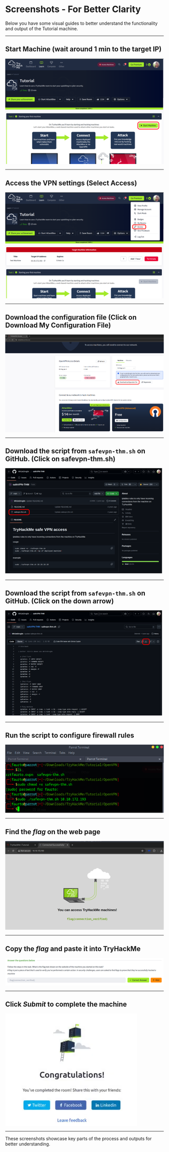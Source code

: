 # Screenshots - For Better Clarity

Below you have some visual guides to better understand the functionality and output of the Tutorial machine.

---

## Start Machine (wait around 1 min to the target IP)
![Start Machine](https://raw.githubusercontent.com/fartaviao/tryhackme-tutorial/refs/heads/main/Screenshots/Screenshot-01.png?token=GHSAT0AAAAAAC72OB6I4GOL4OAPIWP4GEASZ6F6VIA)

---

## Access the VPN settings (Select **Access**)
![Access the VPN settings](https://raw.githubusercontent.com/fartaviao/tryhackme-tutorial/refs/heads/main/Screenshots/Screenshot-02.png?token=GHSAT0AAAAAAC72OB6IZWBEYG3DTRZHXU7IZ6F6WKA)

---

## Download the configuration file (Click on **Download My Configuration File**)
![Download the configuration file](https://raw.githubusercontent.com/fartaviao/tryhackme-tutorial/refs/heads/main/Screenshots/Screenshot-03.png?token=GHSAT0AAAAAAC72OB6J4D56TDDU2UEL57DIZ6F6P3A)

---

## Download the script from `safevpn-thm.sh` on GitHub. (Click on **safevpn-thm.sh**)
![Download the script from `safevpn-thm.sh` on GitHub.](https://raw.githubusercontent.com/fartaviao/tryhackme-tutorial/refs/heads/main/Screenshots/Screenshot-04.png?token=GHSAT0AAAAAAC72OB6IEJXWRXBNE4CR7IM4Z6F6Q6A)

---

## Download the script from `safevpn-thm.sh` on GitHub. (Click on the down arrow)
![Download the script from `safevpn-thm.sh` on GitHub.](https://raw.githubusercontent.com/fartaviao/tryhackme-tutorial/refs/heads/main/Screenshots/Screenshot-05.png?token=GHSAT0AAAAAAC72OB6IVN267V7SCCLLQJ6EZ6F6RMQ)

---

## Run the script to configure firewall rules
![Run the script to configure firewall rules](https://raw.githubusercontent.com/fartaviao/tryhackme-tutorial/refs/heads/main/Screenshots/Screenshot-06.png?token=GHSAT0AAAAAAC72OB6JCMFDHS4KI5B5KBIIZ6F6RYA)

---

## Find the *flag* on the web page
![Find the *flag* on the web page](https://raw.githubusercontent.com/fartaviao/tryhackme-tutorial/refs/heads/main/Screenshots/Screenshot-07.png?token=GHSAT0AAAAAAC72OB6ICNPECGZCPTPNZZDUZ6F6SEQ)

---

## Copy the *flag* and paste it into TryHackMe
![Copy the *flag* and paste it into TryHackMe](https://raw.githubusercontent.com/fartaviao/tryhackme-tutorial/refs/heads/main/Screenshots/Screenshot-08.png?token=GHSAT0AAAAAAC72OB6IF5YMPGJBXMOVNPXEZ6F6SQQ)

---

## Click *Submit* to complete the machine
![Click *Submit* to complete the machine](https://raw.githubusercontent.com/fartaviao/tryhackme-tutorial/refs/heads/main/Screenshots/Screenshot-09.png?token=GHSAT0AAAAAAC72OB6IYUTVAPQ62PWPUPG2Z6F6S3Q)

---

These screenshots showcase key parts of the process and outputs for better understanding.
